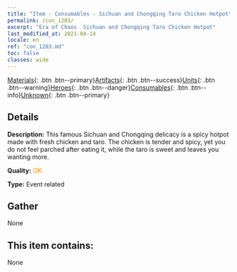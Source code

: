 ```yaml
---
title: "Item - Consumables - Sichuan and Chongqing Taro Chicken Hotpot"
permalink: /con_1203/
excerpt: "Era of Chaos  Sichuan and Chongqing Taro Chicken Hotpot"
last_modified_at: 2021-04-14
locale: en
ref: "con_1203.md"
toc: false
classes: wide
---
```

 [Materials](/Items/){: .btn .btn--primary}[Artifacts](/Items/Artifacts/){: .btn .btn--success}[Units](/Items/Units/){: .btn .btn--warning}[Heroes](/Items/Heroes/){: .btn .btn--danger}[Consumables](/Items/Consumables/){: .btn .btn--info}[Unknown](/Items/Unknown/){: .btn .btn--primary}

## Details
 **Description:** This famous Sichuan and Chongqing delicacy is a spicy hotpot made with fresh chicken and taro. The chicken is tender and spicy, yet you do not feel parched after eating it, while the taro is sweet and leaves you wanting more.

 **Quality:** <span style="color: #FF8C00">OK</span>

 **Type:** Event related

## Gather

  None

## This item contains:

  None

